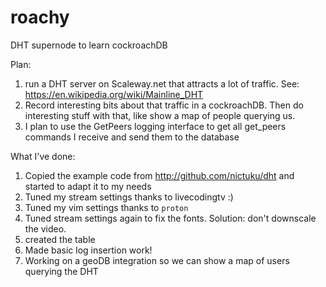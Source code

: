 # roachy
DHT supernode to learn cockroachDB

Plan:

1. run a DHT server on Scaleway.net that attracts a lot of traffic. See: https://en.wikipedia.org/wiki/Mainline_DHT
1. Record interesting bits about that traffic in a cockroachDB. Then do interesting stuff with that, like show a map of people querying us.
2. I plan to use the GetPeers logging interface to get all get_peers commands I receive and send them to the database

What I've done:

1. Copied the example code from http://github.com/nictuku/dht and started to adapt it to my needs
2. Tuned my stream settings thanks to livecodingtv :)
3. Tuned my vim settings thanks to `proton`
4. Tuned stream settings again to fix the fonts. Solution: don't downscale the video.
5. created the table
6. Made basic log insertion work!
7. Working on a geoDB integration so we can show a map of users querying the DHT
